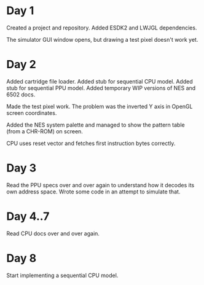 
# Day 1

Created a project and repository. Added ESDK2 and LWJGL dependencies. 

The simulator GUI window opens, but drawing a test pixel doesn't work yet.

# Day 2

Added cartridge file loader.
Added stub for sequential CPU model.
Added stub for sequential PPU model.
Added temporary WIP versions of NES and 6502 docs.

Made the test pixel work. The problem was the inverted Y axis in OpenGL screen coordinates.

Added the NES system palette and managed to show the pattern table (from a CHR-ROM) on screen.

CPU uses reset vector and fetches first instruction bytes correctly.

# Day 3

Read the PPU specs over and over again to understand how it decodes its own address space. Wrote some
code in an attempt to simulate that.

# Day 4..7

Read CPU docs over and over again.

# Day 8

Start implementing a sequential CPU model.

 